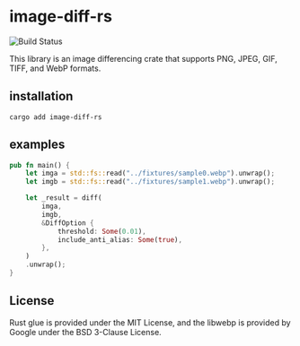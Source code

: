 # image-diff-rs

<img src="https://github.com/bokuweb/image-diff-rs/workflows/Continuous%20Integration/badge.svg" alt="Build Status" />

This library is an image differencing crate that supports PNG, JPEG, GIF, TIFF, and WebP formats.

## installation

```
cargo add image-diff-rs
```

## examples

```Rust
pub fn main() {
    let imga = std::fs::read("../fixtures/sample0.webp").unwrap();
    let imgb = std::fs::read("../fixtures/sample1.webp").unwrap();

    let _result = diff(
        imga,
        imgb,
        &DiffOption {
            threshold: Some(0.01),
            include_anti_alias: Some(true),
        },
    )
    .unwrap();
}
```

## License

Rust glue is provided under the MIT License, and the libwebp is provided by Google under the BSD 3-Clause License.
